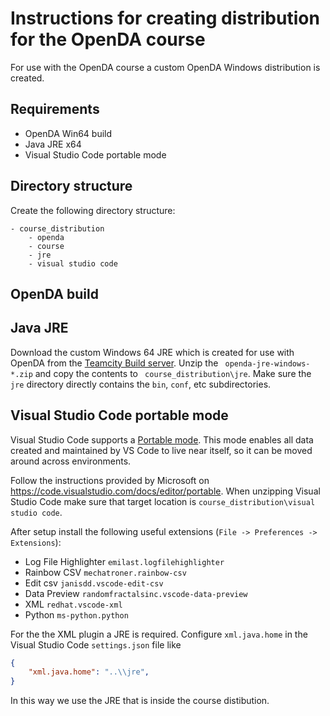 # Instructions for creating distribution for the OpenDA course

For use with the OpenDA course a custom OpenDA Windows distribution is created.

## Requirements

- OpenDA Win64 build
- Java JRE x64 
- Visual Studio Code portable mode

## Directory structure

Create the following directory structure:

    - course_distribution
        - openda
        - course
        - jre
        - visual studio code

## OpenDA build




## Java JRE

Download the custom Windows 64 JRE which is created for use with OpenDA from the [Teamcity Build server](https://build.deltares.nl/project.html?projectId=OpenDA_OpenjdkJreBuild_Win64&tab=projectOverview). Unzip the ` openda-jre-windows-*.zip` and copy the contents to ` course_distribution\jre`. Make sure the `jre` directory directly contains the `bin`, `conf`, etc subdirectories.

## Visual Studio Code portable mode

Visual Studio Code supports a [Portable mode](https://code.visualstudio.com/docs/editor/portable). This mode enables all data created and maintained by VS Code to live near itself, so it can be moved around across environments.

Follow the instructions provided by Microsoft on https://code.visualstudio.com/docs/editor/portable. When unzipping Visual Studio Code make sure that target location is `course_distribution\visual studio code`.

After setup install the following useful extensions (`File -> Preferences -> Extensions`):

- Log File Highlighter `emilast.logfilehighlighter`
- Rainbow CSV `mechatroner.rainbow-csv`
- Edit csv `janisdd.vscode-edit-csv`
- Data Preview `randomfractalsinc.vscode-data-preview`
- XML `redhat.vscode-xml`
- Python `ms-python.python`

For the the XML plugin a JRE is required. Configure `xml.java.home` in the Visual Studio Code `settings.json` file like
```json
{
    "xml.java.home": "..\\jre",
}
```
In this way we use the JRE that is inside the course distibution.
